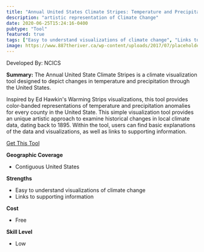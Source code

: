 ```yaml
---
title: "Annual United States Climate Stripes: Temperature and Precipitation"
description: "artistic representation of Climate Change"
date: 2020-06-25T15:24:16-0400
pubtype: "Tool"
featured: true
tags: ["Easy to understand visualizations of climate change", "Links to supporting information"]
image: https://www.887theriver.ca/wp-content/uploads/2017/07/placeholder.jpg
---
```

Developed By: NCICS

**Summary:** The Annual United State Climate Stripes is a climate visualization tool designed to depict changes in temperature and precipitation through the United States. 

Inspired by Ed Hawkin's Warming Strips visualizations, this tool provides color-banded representations of temperature and precipitation anomalies for every county in the United State. This simple visualization tool provides an unique artistic approach to examine historical changes in local climate data, dating back to 1895. Within the tool, users can find basic explanations of the data and visualizations, as well as links to supporting information.

<a href="https://ncsu.maps.arcgis.com/apps/MapSeries/index.html?appid=a414fcbe90fb4dedaab06a8abf12b1a0" target="_blank">Get This Tool</a>

__**Geographic Coverage**__
- Contiguous United States

__**Strengths**__
-  Easy to understand visualizations of climate change
-   Links to supporting information

__**Cost**__
- Free

__**Skill Level**__
- Low
